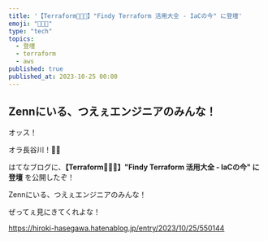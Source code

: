 ```yaml
---
title: '【Terraform🧑🏻‍🚀】"Findy Terraform 活用大全 - IaCの今" に登壇'
emoji: "🧑🏻‍🚀"
type: "tech"
topics:
  - 登壇
  - terraform
  - aws
published: true
published_at: 2023-10-25 00:00
---
```


## Zennにいる、つえぇエンジニアのみんな！

オッス！

オラ長谷川！✋🏻

はてなブログに、**【Terraform🧑🏻‍🚀】"Findy Terraform 活用大全 - IaCの今" に登壇** を公開したぞ！

Zennにいる、つえぇエンジニアのみんな！

ぜってぇ見にきてくれよな！

https://hiroki-hasegawa.hatenablog.jp/entry/2023/10/25/550144
